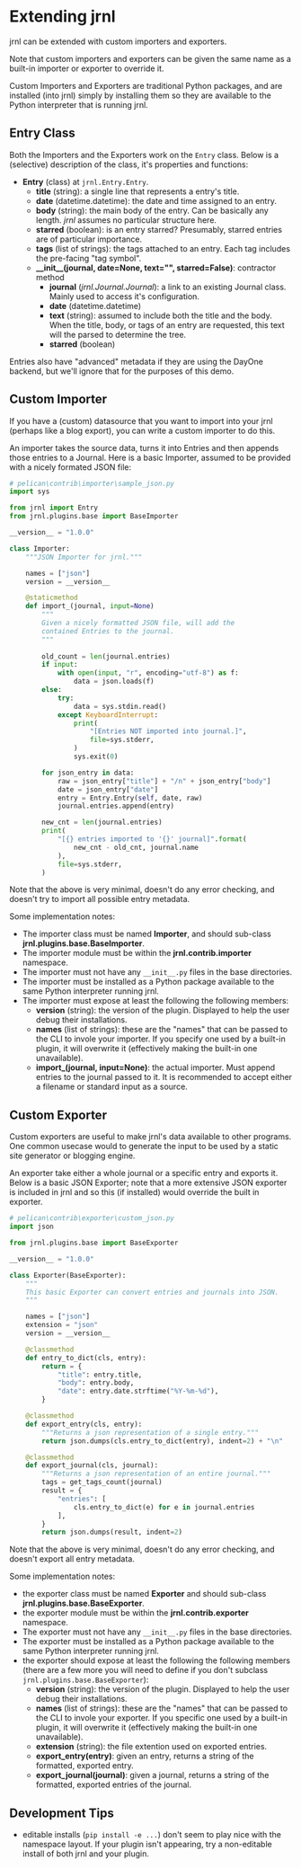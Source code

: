 <!-- Copyright (C) 2012-2021 jrnl contributors
     License: https://www.gnu.org/licenses/gpl-3.0.html -->

# Extending jrnl

jrnl can be extended with custom importers and exporters.

Note that custom importers and exporters can be given the same name as a
built-in importer or exporter to override it.

Custom Importers and Exporters are traditional Python packages, and are
installed (into jrnl) simply by installing them so they are available to the
Python interpreter that is running jrnl.

## Entry Class

Both the Importers and the Exporters work on the `Entry` class. Below is a
(selective) description of the class, it's properties and functions:

- **Entry** (class) at `jrnl.Entry.Entry`.
    - **title** (string): a single line that represents a entry's title.
    - **date** (datetime.datetime): the date and time assigned to an entry.
    - **body** (string): the main body of the entry. Can be basically any
      length. *jrnl* assumes no particular structure here.
    - **starred** (boolean): is an entry starred? Presumably, starred entries
      are of particular importance.
    - **tags** (list of strings): the tags attached to an entry. Each tag
      includes the pre-facing "tag symbol".
    - **\_\_init\_\_(journal, date=None, text="", starred=False)**: contractor
      method
        - **journal** (*jrnl.Journal.Journal*): a link to an existing Journal
          class. Mainly used to access it's configuration.
        - **date** (datetime.datetime)
        - **text** (string): assumed to include both the title and the body.
          When the title, body, or tags of an entry are requested, this text
          will the parsed to determine the tree.
        - **starred** (boolean)

Entries also have "advanced" metadata if they are using the DayOne backend, but
we'll ignore that for the purposes of this demo.

## Custom Importer

If you have a (custom) datasource that you want to import into your jrnl
(perhaps like a blog export), you can write a custom importer to do this.

An importer takes the source data, turns it into Entries and then appends those
entries to a Journal. Here is a basic Importer, assumed to be provided with a
nicely formated JSON file:

~~~ python
# pelican\contrib\importer\sample_json.py
import sys

from jrnl import Entry
from jrnl.plugins.base import BaseImporter

__version__ = "1.0.0"

class Importer:
    """JSON Importer for jrnl."""

    names = ["json"]
    version = __version__

    @staticmethod
    def import_(journal, input=None)
        """
        Given a nicely formatted JSON file, will add the
        contained Entries to the journal.
        """
        
        old_count = len(journal.entries)
        if input:
            with open(input, "r", encoding="utf-8") as f:
                data = json.loads(f)
        else:
            try:
                data = sys.stdin.read()
            except KeyboardInterrupt:
                print(
                    "[Entries NOT imported into journal.]",
                    file=sys.stderr,
                )
                sys.exit(0)

        for json_entry in data:
            raw = json_entry["title"] + "/n" + json_entry["body"]
            date = json_entry["date"]
            entry = Entry.Entry(self, date, raw)
            journal.entries.append(entry)

        new_cnt = len(journal.entries)
        print(
            "[{} entries imported to '{}' journal]".format(
                new_cnt - old_cnt, journal.name
            ),
            file=sys.stderr,
        )
~~~

Note that the above is very minimal, doesn't do any error checking, and doesn't
try to import all possible entry metadata.

Some implementation notes:

- The importer class must be named **Importer**, and should sub-class
  **jrnl.plugins.base.BaseImporter**.
- The importer module must be within the **jrnl.contrib.importer** namespace.
- The importer must not have any `__init__.py` files in the base directories.
- The importer must be installed as a Python package available to the same
  Python interpreter running jrnl.
- The importer must expose at least the following the following members:
    - **version** (string): the version of the plugin. Displayed to help the
      user debug their installations.
    - **names** (list of strings): these are the "names" that can be passed to
      the CLI to invole your importer. If you specify one used by a built-in
      plugin, it will overwrite it (effectively making the built-in one
      unavailable).
    - **import_(journal, input=None)**: the actual importer. Must append
      entries to the journal passed to it. It is recommended to accept either a
      filename or standard input as a source.

## Custom Exporter

Custom exporters are useful to make jrnl's data available to other programs.
One common usecase would to generate the input to be used by a static site
generator or blogging engine.

An exporter take either a whole journal or a specific entry and exports it.
Below is a basic JSON Exporter; note that a more extensive JSON exporter is
included in jrnl and so this (if installed) would override the built in
exporter.

~~~ python
# pelican\contrib\exporter\custom_json.py
import json

from jrnl.plugins.base import BaseExporter

__version__ = "1.0.0"

class Exporter(BaseExporter):
    """
    This basic Exporter can convert entries and journals into JSON.
    """

    names = ["json"]
    extension = "json"
    version = __version__

    @classmethod
    def entry_to_dict(cls, entry):
        return = {
            "title": entry.title,
            "body": entry.body,
            "date": entry.date.strftime("%Y-%m-%d"),
        }

    @classmethod
    def export_entry(cls, entry):
        """Returns a json representation of a single entry."""
        return json.dumps(cls.entry_to_dict(entry), indent=2) + "\n"

    @classmethod
    def export_journal(cls, journal):
        """Returns a json representation of an entire journal."""
        tags = get_tags_count(journal)
        result = {
            "entries": [
                cls.entry_to_dict(e) for e in journal.entries
            ],
        }
        return json.dumps(result, indent=2)
~~~

Note that the above is very minimal, doesn't do any error checking, and doesn't
export all entry metadata.

Some implementation notes:

- the exporter class must be named **Exporter** and should sub-class
  **jrnl.plugins.base.BaseExporter**.
- the exporter module must be within the **jrnl.contrib.exporter** namespace.
- The exporter must not have any `__init__.py` files in the base directories.
- The exporter must be installed as a Python package available to the same
  Python interpreter running jrnl.
- the exporter should expose at least the following the following members
  (there are a few more you will need to define if you don't subclass
  `jrnl.plugins.base.BaseExporter`):
    - **version** (string): the version of the plugin. Displayed to help the
      user debug their installations.
    - **names** (list of strings): these are the "names" that can be passed to
      the CLI to invole your exporter. If you specific one used by a built-in
      plugin, it will overwrite it (effectively making the built-in one
      unavailable).
    - **extension** (string): the file extention used on exported entries.
    - **export_entry(entry)**: given an entry, returns a string of the formatted,
      exported entry.
    - **export_journal(journal)**: given a journal, returns a string of the
      formatted, exported entries of the journal.

## Development Tips

- editable installs (`pip install -e ...`) don't seem to play nice with
  the namespace layout. If your plugin isn't appearing, try a non-editable
  install of both jrnl and your plugin.
